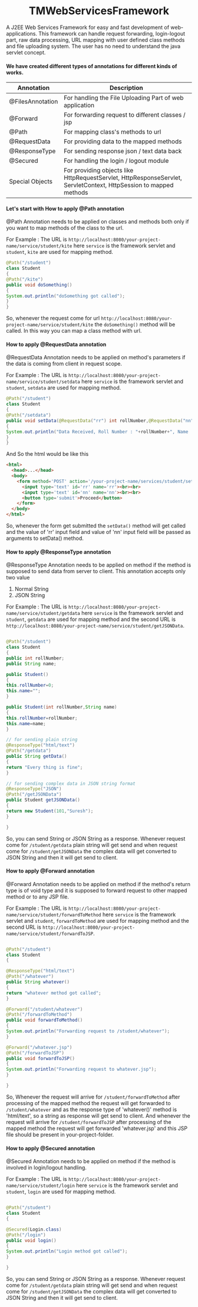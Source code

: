 # <div align='center'> TMWebServicesFramework </div>
A J2EE Web Services Framework for easy and fast development of web-applications. This framework can handle request forwarding, login-logout part, raw data processing, URL mapping with user defined class methods and file uploading system. The user has no need to understand the java servlet concept.

#### We have created different types of annotations for different kinds of works.

<div align='center'>

|Annotation|Description|
|--------|------|
|@FilesAnnotation|For handling the File Uploading Part of web application |
|@Forward|For forwarding request to different classes / jsp |
|@Path|For mapping class's methods to url |
|@RequestData|For providing data to the mapped methods |
|@ResponseType|For sending response json / text data back  |
|@Secured|For handling the login / logout module |
|Special Objects|For providing objects like HttpRequestServlet, HttpResponseServlet, ServletContext, HttpSession to mapped methods |
  
</div>

#### Let's start with How to apply @Path annotation
@Path Annotation needs to be applied on classes and methods both only if you want to map methods of the class to the url.

For Example : The URL is `http://localhost:8080/your-project-name/service/student/kite` here `service` is the framework servlet and `student`, `kite` are used for mapping method.
```java
@Path("/student")
class Student
{
@Path("/kite")
public void doSomething()
{
System.out.println("doSomething got called");
}
}
```
So, whenever the request come for url  `http://localhost:8080/your-project-name/service/student/kite` the `doSomething()` method will be called. In this way you can map a class method with url.

#### How to apply @RequestData annotation
@RequestData Annotation needs to be applied on method's parameters if the data is coming from client in request scope.

For Example : The URL is `http://localhost:8080/your-project-name/service/student/setdata` here `service` is the framework servlet and `student`, `setdata` are used for mapping method.
```java
@Path("/student")
class Student
{
@Path("/setdata")
public void setData(@RequestData("rr") int rollNumber,@RequestData("nn") String name)
{
System.out.println("Data Received, Roll Number : "+rollNumber+", Name : "+name);
}
}
```

And So the html would be like this
```html
<html>
  <head>...</head>
  <body>
    <form method='POST' action='/your-project-name/services/student/setdata'>
      <input type='text' id='rr' name='rr'><br><br>
      <input type='text' id='nn' name='nn'><br><br>
      <button type='submit'>Proceed</button>
    </form>
  </body>
</html>
```
So, whenever the form get submitted the `setData()` method will get called and the value of 'rr' input field and value of 'nn' input field will be passed as arguments to setData() method.

#### How to apply @ResponseType annotation
@ResponseType Annotation needs to be applied on method if the method is supposed to send data from server to client. This annotation accepts only two value 
1. Normal String
2. JSON String

For Example : The URL is `http://localhost:8080/your-project-name/service/student/getdata` here `service` is the framework servlet and `student`, `getdata` are used for mapping method and the second URL is `http://localhost:8080/your-project-name/service/student/getJSONData`.
```java

@Path("/student")
class Student
{
public int rollNumber;
public String name;

public Student()
{
this.rollNumber=0;
this.name="";
}

public Student(int rollNumber,String name)
{
this.rollNumber=rollNumber;
this.name=name;
}

// for sending plain string
@ResponseType("html/text")
@Path("/getdata")
public String getData()
{
return "Every thing is fine";
}

// for sending complex data in JSON string format
@ResponseType("JSON")
@Path("/getJSONData")
public Student getJSONData()
{
return new Student(101,"Suresh");
}

}
```
So, you can send String or JSON String as a response. Whenever request come for `/student/getdata` plain string will get send and when request come for `/student/getJSONData` the complex data will get converted to JSON String and then it will get send to client.

#### How to apply @Forward annotation
@Forward Annotation needs to be applied on method if the method's return type is of void type and it is supposed to forward request to other mapped method or to any JSP file.

For Example : The URL is `http://localhost:8080/your-project-name/service/student/forwardToMethod` here `service` is the framework servlet and `student`, `forwardToMethod` are used for mapping method and the second URL is `http://localhost:8080/your-project-name/service/student/forwardToJSP`.
```java

@Path("/student")
class Student
{

@ResponseType("html/text")
@Path("/whatever")
public String whatever()
{
return "whatever method got called";
}

@Forward("/student/whatever")
@Path("/forwardToMethod")
public void forwardToMethod()
{
System.out.println("Forwarding request to /student/whatever");
}

@Forward("/whatever.jsp")
@Path("/forwardToJSP")
public void forwardToJSP()
{
System.out.println("Forwarding request to whatever.jsp");
}

}
```
So, Whenever the request will arrive for `/student/forwardToMethod` after processing of the mapped method the request will get forwarded to `/student/whatever` and as the response type of 'whatever()' method is 'html/text', so a string as response will get send to client. And whenever the request will arrive for `/student/forwardToJSP` after processing of the mapped method the request will get forwarded 'whatever.jsp' and this JSP file should be present in your-project-folder.

#### How to apply @Secured annotation
@Secured Annotation needs to be applied on method if the method is involved in login/logout handling.

For Example : The URL is `http://localhost:8080/your-project-name/service/student/login` here `service` is the framework servlet and `student`, `login` are used for mapping method.
```java

@Path("/student")
class Student
{

@Secured(Login.class)
@Path("/login")
public void login()
{
System.out.println("Login method got called");
}

}
```
So, you can send String or JSON String as a response. Whenever request come for `/student/getdata` plain string will get send and when request come for `/student/getJSONData` the complex data will get converted to JSON String and then it will get send to client.











